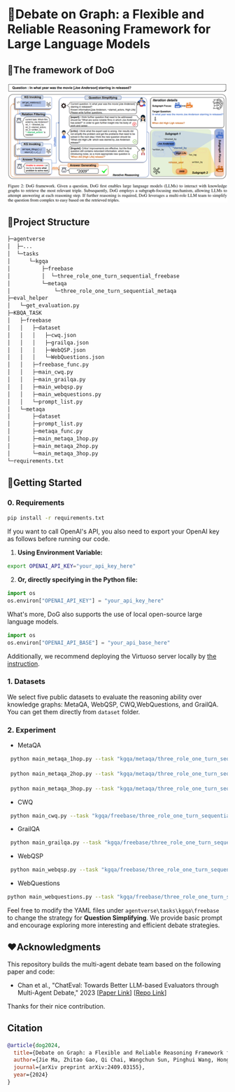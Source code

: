 # :dog:Debate on Graph: a Flexible and Reliable Reasoning Framework for Large Language Models

## :telescope:The framework of DoG

![DoG framework](images/figure-1.png)

## :mag_right:Project Structure

```bash
├─agentverse
│  ├─...
│  └─tasks
│      └─kgqa
│          ├─freebase
│          │  └─three_role_one_turn_sequential_freebase
│          └─metaqa
│              └─three_role_one_turn_sequential_metaqa
├─eval_helper
│	└─get_evaluation.py
├─KBQA_TASK
│   ├─freebase
│   │	├─dataset
│   │	│	├─cwq.json
│   │	│	├─grailqa.json
│   │	│	├─WebQSP.json
│   │	│	└─WebQuestions.json
│   │   ├─freebase_func.py
│   │   ├─main_cwq.py
│   │   ├─main_grailqa.py
│   │   ├─main_webqsp.py
│   │	├─main_webquestions.py
│   │   └─prompt_list.py
│   └─metaqa
│       ├─dataset
│       ├─prompt_list.py
│       ├─metaqa_func.py
│       ├─main_metaqa_1hop.py
│       ├─main_metaqa_2hop.py
│       └─main_metaqa_3hop.py
└─requirements.txt
```

## 🚀Getting Started

### 0. Requirements

```bash
pip install -r requirements.txt
```

If you want to call OpenAI's API, you also need to export your OpenAI key as follows before running our code.

1. **Using Environment Variable:**

```bash
export OPENAI_API_KEY="your_api_key_here"
```

2. **Or, directly specifying in the Python file:**

```python
import os
os.environ["OPENAI_API_KEY"] = "your_api_key_here"
```

What's more, DoG also supports the use of local open-source large language models.

```python
import os
os.environ["OPENAI_API_BASE"] = "your_api_base_here"
```

Additionally, we recommend deploying the Virtuoso server locally by [the instruction](https://github.com/dki-lab/Freebase-Setup).

### 1. Datasets

We select five public datasets to evaluate the reasoning ability over knowledge graphs: MetaQA, WebQSP, CWQ,WebQuestions, and GrailQA. You can get them directly from `dataset` folder. 

### 2. Experiment

- MetaQA

```bash
 python main_metaqa_1hop.py --task "kgqa/metaqa/three_role_one_turn_sequential_metaqa" --output_path "./output/metaqa_1hop_output.txt"
   
 python main_metaqa_2hop.py --task "kgqa/metaqa/three_role_one_turn_sequential_metaqa" --output_path "./output/metaqa_2hop_output.txt"
   
 python main_metaqa_3hop.py --task "kgqa/metaqa/three_role_one_turn_sequential_metaqa" --output_path "./output/metaqa_3hop_output.txt"
```

- CWQ

```bash
 python main_cwq.py --task "kgqa/freebase/three_role_one_turn_sequential_freebase" --output_path "./output/cwq_output.txt"
```

- GrailQA

```bash
 python main_grailqa.py --task "kgqa/freebase/three_role_one_turn_sequential_freebase" --output_path "./output/grailqa_output.txt"
```

- WebQSP

```bash
 python main_webqsp.py --task "kgqa/freebase/three_role_one_turn_sequential_freebase" --output_path "./output/webqsp_output.txt"
```

- WebQuestions

```bash
python main_webquestions.py --task "kgqa/freebase/three_role_one_turn_sequential_freebase" --output_path "./output/webquestions_output.txt"
```

Feel free to modify the YAML files under `agentverse\tasks\kgqa\freebase ` to change the strategy for **Question Simplifying**. We provide basic prompt and encourage exploring more interesting and efficient debate strategies.

## :heart:Acknowledgments

This repository builds the multi-agent debate team based on the following paper and code:

- Chan et al., "ChatEval: Towards Better LLM-based Evaluators through Multi-Agent Debate," 2023  [[Paper Link](https://arxiv.org/abs/2308.07201)] [[Repo Link](https://github.com/thunlp/ChatEval)]

Thanks for their nice contribution.

## Citation

```bibtex
@article{dog2024,
  title={Debate on Graph: a Flexible and Reliable Reasoning Framework for Large Language Models},
  author={Jie Ma, Zhitao Gao, Qi Chai, Wangchun Sun, Pinghui Wang, Hongbin Pei, Jing Tao, Lingyun Song, Jun Liu, Chen Zhang, and Lizhen Cui},
  journal={arXiv preprint arXiv:2409.03155},
  year={2024}
}


